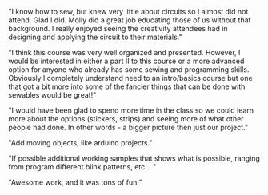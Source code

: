 "I know how to sew, but  knew very little about circuits so I almost did not attend.  Glad I did.  Molly did a great job educating those of us without that background. I really enjoyed seeing the creativity attendees had in designing and applying the circuit to their materials."

"I think this course was very well organized and presented. However, I would be interested in either a part II to this course or a more advanced option for anyone who already has some sewing and programming skills. Obviously I completely understand need to an intro/basics course but one that got a bit more into some of the fancier things that can be done with sewables would be great!"

"I would have been glad to spend more time in the class so we could learn more about the options (stickers, strips) and seeing more of what other people had done. In other words - a bigger picture then just our project."

"Add moving objects, like arduino projects."

"If possible additional working samples that shows what is possible, ranging from program different blink patterns, etc... "

"Awesome work, and it was tons of fun!"

